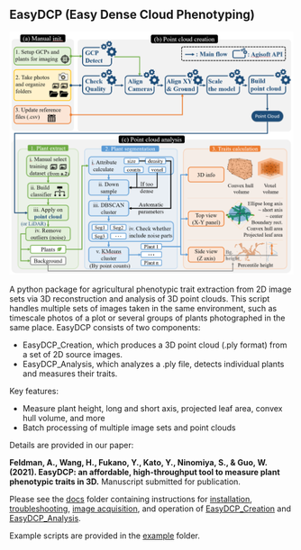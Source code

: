 ## EasyDCP (Easy Dense Cloud Phenotyping)

<p align="center"><img src="docs/flow.png" width=600></p>

A python package for agricultural phenotypic trait extraction from 2D image sets via 3D reconstruction and analysis of 3D point clouds.
This script handles multiple sets of images taken in the same environment, such as timescale photos of a plot or several groups of plants photographed in the same place.
EasyDCP consists of two components:

- EasyDCP_Creation, which produces a 3D point cloud (.ply format) from a set of 2D source images.
- EasyDCP_Analysis, which analyzes a .ply file, detects individual plants and measures their traits.

Key features:

- Measure plant height, long and short axis, projected leaf area, convex hull volume, and more
- Batch processing of multiple image sets and point clouds

Details are provided in our paper: 

**Feldman, A., Wang, H., Fukano, Y., Kato, Y., Ninomiya, S., & Guo, W. (2021). EasyDCP: an affordable, high-throughput tool to measure plant phenotypic traits in 3D.** Manuscript submitted for publication.

Please see the [docs](docs) folder containing instructions for [installation](docs/Installation.md), [troubleshooting](docs/Troubleshooting.md), [image acquisition](docs/0_Image_acquisition.md), and operation of [EasyDCP_Creation](docs/1_EasyDCP_Creation.md) and [EasyDCP_Analysis](docs/2_EasyDCP_Analysis.md).

Example scripts are provided in the [example](example) folder. 
